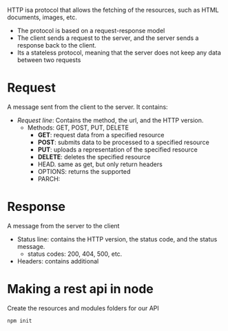 HTTP isa protocol that allows the fetching of the resources, such as HTML documents, images, etc.
- The protocol is based on a request-response model
- The client sends a request to the server, and the server sends a response back to the client.
- Its a stateless protocol, meaning that the server does not keep any data between two requests

# Request
A message sent from the client to the server.
It contains:
- *Request line*: Contains the method, the url, and the HTTP version.
	- Methods: GET, POST, PUT, DELETE
		- **GET**: request data from a specified resource
		- **POST**: submits data to be processed to a specified resource
		- **PUT**: uploads a representation of the specified resource
		- **DELETE**: deletes the specified resource
		- HEAD. same as get, but only return headers
		- OPTIONS: returns the supported 
		- PARCH:
# Response
A message from the server to the client
- Status line: contains the HTTP version, the status code, and the status message.
	- status codes: 200, 404, 500, etc.
- Headers: contains additional 

# Making a rest api in node
Create the resources and modules folders for our API
```bash 
npm init
```

```js

```

